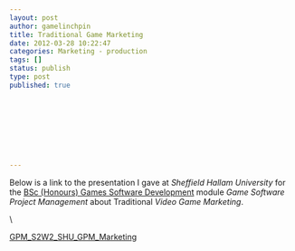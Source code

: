 ```yaml
---
layout: post
author: gamelinchpin
title: Traditional Game Marketing
date: 2012-03-28 10:22:47
categories: Marketing - production
tags: []
status: publish
type: post
published: true









---
```

Below is a link to the presentation I gave at *Sheffield Hallam
University* for the [BSc (Honours) Games Software
Development](http://www.shu.ac.uk/prospectus/course/720/ "BSc (Honours) Games Software Development") module *Game Software Project Management* about Traditional *Video Game
Marketing*.

\

[GPM_S2W2_SHU_GPM_Marketing](http://game-linchpin.com/wp-content/uploads/2012/03/GPM_S2W2_SHU_GPM_Marketing.pptx)
